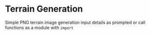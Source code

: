 # Terrain Generation
Simple PNG terrain image generation
input details as prompted or call functions as a module with `import`
